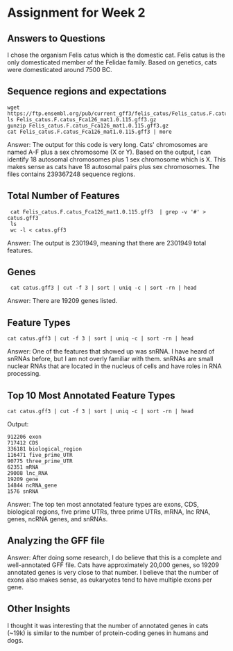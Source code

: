 # Assignment for Week 2

## Answers to Questions


I chose the organism Felis catus which is the domestic cat. Felis catus is the only domesticated member of the Felidae family. Based on genetics, cats were domesticated around 7500 BC.

## Sequence regions and expectations

    wget https://ftp.ensembl.org/pub/current_gff3/felis_catus/Felis_catus.F.catus_Fca126_mat1.0.115.gff3.gz
    ls Felis_catus.F.catus_Fca126_mat1.0.115.gff3.gz
    gunzip Felis_catus.F.catus_Fca126_mat1.0.115.gff3.gz
    cat Felis_catus.F.catus_Fca126_mat1.0.115.gff3 | more

Answer: The output for this code is very long. Cats' chromosomes are named A-F plus a sex chromosome (X or Y). Based on the output, I can identify 18 autosomal chromosomes plus 1 sex chromosome which is X. This makes sense as cats have 18 autosomal pairs plus sex chromosomes. The files contains 239367248 sequence regions.

## Total Number of Features

     cat Felis_catus.F.catus_Fca126_mat1.0.115.gff3  | grep -v '#' > catus.gff3
     ls
     wc -l < catus.gff3


Answer: The output is 2301949, meaning that there are 2301949 total features.

## Genes

     cat catus.gff3 | cut -f 3 | sort | uniq -c | sort -rn | head

Answer: There are  19209 genes listed.

## Feature Types

    cat catus.gff3 | cut -f 3 | sort | uniq -c | sort -rn | head

Answer: One of the features that showed up was snRNA. I have heard of snRNAs before, but I am not overly familiar with them. snRNAs are small nuclear RNAs that are located in the nucleus of cells and have roles in RNA processing. 

## Top 10 Most Annotated Feature Types

    cat catus.gff3 | cut -f 3 | sort | uniq -c | sort -rn | head

Output:
   
    912206 exon
    717412 CDS
    336181 biological_region
    116471 five_prime_UTR
    90775 three_prime_UTR
    62351 mRNA
    29008 lnc_RNA
    19209 gene
    14844 ncRNA_gene
    1576 snRNA

Answer: The top ten most annotated feature types are exons, CDS, biological regions, five prime UTRs, three prime UTRs, mRNA, lnc RNA, genes, ncRNA genes, and snRNAs.

## Analyzing the GFF file

Answer: After doing some research, I do believe that this is a complete and well-annotated GFF file. Cats have approximately 20,000 genes, so 19209 annotated genes is very close to that number. I believe that the number of exons also makes sense, as eukaryotes tend to have multiple exons per gene.

## Other Insights 

I thought it was interesting that the number of annotated genes in cats (~19k) is similar to the number of protein-coding genes in humans and dogs. 

    

    